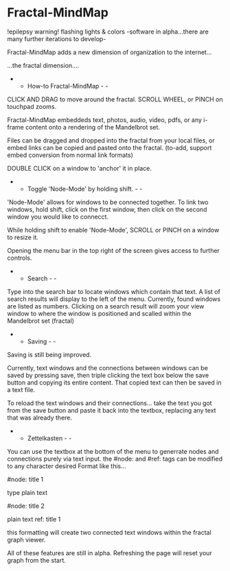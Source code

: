 # Fractal-MindMap
!epilepsy warning! flashing lights & colors -software in alpha...there are many further iterations to develop-


Fractal-MindMap adds a new dimension of organization to the internet... 


...the fractal dimension....


- -  How-to Fractal-MindMap  - -

CLICK AND DRAG to move around the fractal.
SCROLL WHEEL, or PINCH on touchpad zooms.

Fractal-MindMap embeddeds text, photos, audio, video, pdfs, or any i-frame content onto a rendering of the Mandelbrot set.

Files can be dragged and dropped into the fractal from your local files, or embed links can be copied and pasted onto the fractal.
(to-add, support embed conversion from normal link formats)

DOUBLE CLICK on a window to 'anchor' it in place.

- - Toggle 'Node-Mode' by holding shift. - -

'Node-Mode' allows for windows to be connected together.
To link two windows, hold shift, click on the first window, then click on the second window you would like to connecct.

While holding shift to enable 'Node-Mode', SCROLL or PINCH on a window to resize it.

Opening the menu bar in the top right of the screen gives access to further controls.

- - Search - -

Type into the search bar to locate windows which contain that text.
A list of search results will display to the left of the menu. Currently, found windows are listed as numbers.
Clicking on a search result will zoom your view window to where the window is positioned and scalled within the Mandelbrot set (fractal)

- - Saving - -

Saving is still being improved.

Currently, text windows and the connections between windows can be saved by pressing save, 
then triple clicking the text box below the save button and copying its entire content.
That copied text can then be saved in a text file. 

To reload the text windows and their connections...
take the text you got from the save button and paste it back into the textbox, replacing any text that was already there.

- - Zettelkasten - -

You can use the textbox at the bottom of the menu to generrate nodes and connections purely via text input.
the #node: and #ref: tags can be modified to any character desired
Format like this... 

#node: title 1

type plain text

#node: title 2

plain text
ref: title 1

this formatting will create two connected text windows within the fractal graph viewer. 

All of these features are still in alpha. Refreshing the page will reset your graph from the start.
